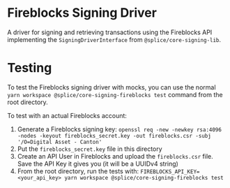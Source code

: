 # Fireblocks Signing Driver

A driver for signing and retrieving transactions using the Fireblocks API implementing the `SigningDriverInterface` from `@splice/core-signing-lib`.

# Testing

To test the Fireblocks signing driver with mocks, you can use the normal `yarn workspace @splice/core-signing-fireblocks test` command from the root directory.

To test with an actual Fireblocks account:

1. Generate a Fireblocks signing key: `openssl req -new -newkey rsa:4096 -nodes -keyout fireblocks_secret.key -out fireblocks.csr -subj '/O=Digital Asset - Canton'`
2. Put the `fireblocks_secret.key` file in this directory
3. Create an API User in Fireblocks and upload the `fireblocks.csr` file. Save the API Key it gives you (it will be a UUIDv4 string)
4. From the root directory, run the tests with: `FIREBLOCKS_API_KEY=<your_api_key> yarn workspace @splice/core-signing-fireblocks test`
